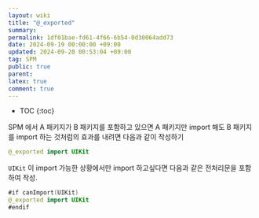 ```yaml
---
layout: wiki
title: "@_exported"
summary: 
permalink: 1df01bae-fd61-4f66-6b54-0d30064add73
date: 2024-09-19 00:00:00 +09:00
updated: 2024-09-20 00:53:04 +09:00
tag: SPM
public: true
parent: 
latex: true
comment: true
---
```


* TOC
{:toc}

SPM 에서 A 패키지가 B 패키지를 포함하고 있으면 A 패키지만 import 해도 B 패키지를 import 하는 것처럼의 효과를 내려면 다음과 같이 작성하기

```swift
@_exported import UIKit
```

`UIKit` 이 import 가능한 상황에서만 import 하고싶다면 다음과 같은 전처리문을 포함하여 작성.

```swift
#if canImport(UIKit)
@_exported import UIKit
#endif
```
